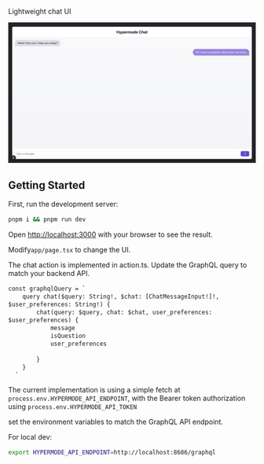 Lightweight chat UI

![chat UI](image.png)

## Getting Started

First, run the development server:

```bash
pnpm i && pnpm run dev
```

Open [http://localhost:3000](http://localhost:3000) with your browser to see the result.

Modify`app/page.tsx` to change the UI.

The chat action is implemented in action.ts. Update the GraphQL query to match your backend API.

```tsx
const graphqlQuery = `
    query chat($query: String!, $chat: [ChatMessageInput!]!, $user_preferences: String!) {
        chat(query: $query, chat: $chat, user_preferences: $user_preferences) {
            message
            isQuestion
            user_preferences

        }
    }
  `
```

The current implementation is using a simple fetch at `process.env.HYPERMODE_API_ENDPOINT`, with the
Bearer token authorization using `process.env.HYPERMODE_API_TOKEN`

set the environment variables to match the GraphQL API endpoint.

For local dev:

```bash
export HYPERMODE_API_ENDPOINT=http://localhost:8686/graphql
```
